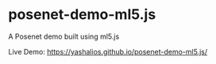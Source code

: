 # posenet-demo-ml5.js
A Posenet demo built using ml5.js

Live Demo: https://yashalios.github.io/posenet-demo-ml5.js/
